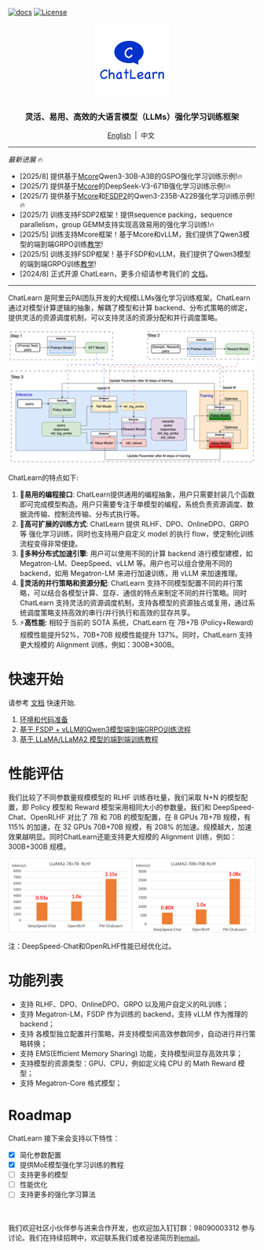 
[![docs](https://img.shields.io/badge/docs-latest-brightgreen.svg)](https://chatlearn.readthedocs.io/zh-cn/latest/)
[![License](https://img.shields.io/badge/License-Apache%202.0-blue.svg)](https://github.com/alibaba/ChatLearn/blob/main/LICENSE)

<p align="center">
  <picture>
    <img alt="ChatLearn" src="docs/images/logo.jpg" width=30%>
  </picture>
</p>

<h3 align="center">
灵活、易用、高效的大语言模型（LLMs）强化学习训练框架
</h3>
<p align="center">
        <a href="README.md">English</a>&nbsp |  &nbsp中文&nbsp
</p>

---

*最新进展* 🔥
- [2025/8] 提供基于[Mcore](scripts/train_mcore_vllm_qwen3_30b_gspo.sh)Qwen3-30B-A3B的GSPO强化学习训练示例!🔥
- [2025/7] 提供基于[Mcore](scripts/train_mcore_vllm_deepseek_v3_671b_grpo.sh)的DeepSeek-V3-671B强化学习训练示例!🔥
- [2025/7] 提供基于[Mcore](scripts/train_mcore_vllm_qwen3_235b_grpo.sh)和[FSDP2](scripts/train_fsdp_vllm_qwen3_235b_a22b_grpo.sh)的Qwen3-235B-A22B强化学习训练示例!🔥
- [2025/7] 训练支持FSDP2框架！提供sequence packing，sequence parallelism，group GEMM支持实现高效易用的强化学习训练!🔥
- [2025/5] 训练支持Mcore框架！基于Mcore和vLLM，我们提供了Qwen3模型的端到端GRPO训练[教学](docs/en/tutorial/tutorial_grpo_mcore.md)!
- [2025/5] 训练支持FSDP框架！基于FSDP和vLLM，我们提供了Qwen3模型的端到端GRPO训练[教学](docs/en/tutorial/tutorial_grpo_fsdp.md)!
- [2024/8] 正式开源 ChatLearn，更多介绍请参考我们的 [文档](docs/zh/chatlearn.md)。

---

ChatLearn 是阿里云PAI团队开发的大规模LLMs强化学习训练框架。ChatLearn 通过对模型计算逻辑的抽象，解耦了模型和计算 backend、分布式策略的绑定，提供灵活的资源调度机制，可以支持灵活的资源分配和并行调度策略。

![RLHF Flow](docs/images/rlhf.png)

ChatLearn的特点如下:
1. 🚀**易用的编程接口**: ChatLearn提供通用的编程抽象，用户只需要封装几个函数即可完成模型构造。用户只需要专注于单模型的编程，系统负责资源调度、数据流传输、控制流传输、分布式执行等。
2. 🔧**高可扩展的训练方式**: ChatLearn 提供 RLHF、DPO、OnlineDPO、GRPO 等 强化学习训练，同时也支持用户自定义 model 的执行 flow，使定制化训练流程变得非常便捷。
3. 🔄**多种分布式加速引擎**: 用户可以使用不同的计算 backend 进行模型建模，如 Megatron-LM、DeepSpeed、vLLM 等。用户也可以组合使用不同的 backend，如用 Megatron-LM 来进行加速训练，用 vLLM 来加速推理。
4. 🎯**灵活的并行策略和资源分配**: ChatLearn 支持不同模型配置不同的并行策略，可以结合各模型计算、显存、通信的特点来制定不同的并行策略。同时 ChatLearn 支持灵活的资源调度机制，支持各模型的资源独占或复用，通过系统调度策略支持高效的串行/并行执行和高效的显存共享。
5. ⚡**高性能**: 相较于当前的 SOTA 系统，ChatLearn 在 7B+7B (Policy+Reward) 规模性能提升52%，70B+70B 规模性能提升 137%。同时，ChatLearn 支持更大规模的 Alignment 训练，例如：300B+300B。

# 快速开始

请参考 [文档](https://chatlearn.readthedocs.io/zh-cn/latest/) 快速开始.

1. [环境和代码准备](docs/zh/installation.md)
2. [基于 FSDP + vLLM的Qwen3模型端到端GRPO训练流程](docs/zh/tutorial/tutorial_grpo_fsdp.md)
3. [基于 LLaMA/LLaMA2 模型的端到端训练教程](docs/zh/tutorial/tutorial_llama2.md)


# 性能评估

我们比较了不同参数量规模模型的 RLHF 训练吞吐量，我们采取 N+N 的模型配置，即 Policy 模型和 Reward 模型采用相同大小的参数量。我们和 DeepSpeed-Chat、OpenRLHF 对比了 7B 和 70B 的模型配置，在 8 GPUs 7B+7B 规模，有 115% 的加速，在 32 GPUs 70B+70B 规模，有 208% 的加速。规模越大，加速效果越明显。同时ChatLearn还能支持更大规模的 Alignment 训练，例如：300B+300B 规模。


![Compare Performance](docs/images/perf.png)

注：DeepSpeed-Chat和OpenRLHF性能已经优化过。

# 功能列表

- 支持 RLHF、DPO、OnlineDPO、GRPO 以及用户自定义的RL训练；
- 支持 Megatron-LM，FSDP 作为训练的 backend，支持 vLLM 作为推理的 backend；
- 支持 各模型独立配置并行策略，并支持模型间高效参数同步，自动进行并行策略转换；
- 支持 EMS(Efficient Memory Sharing) 功能，支持模型间显存高效共享；
- 支持模型的资源类型：GPU、CPU，例如定义纯 CPU 的 Math Reward 模型；
- 支持 Megatron-Core 格式模型；

# Roadmap

ChatLearn 接下来会支持以下特性：
- [X] 简化参数配置
- [X] 提供MoE模型强化学习训练的教程
- [ ] 支持更多的模型
- [ ] 性能优化
- [ ] 支持更多的强化学习算法

<br><br>
我们欢迎社区小伙伴参与进来合作开发，也欢迎加入钉钉群：98090003312 参与讨论。我们在持续招聘中，欢迎联系我们或者投递简历到[email](mailto:wanglin.zj@alibaba-inc.com)。
